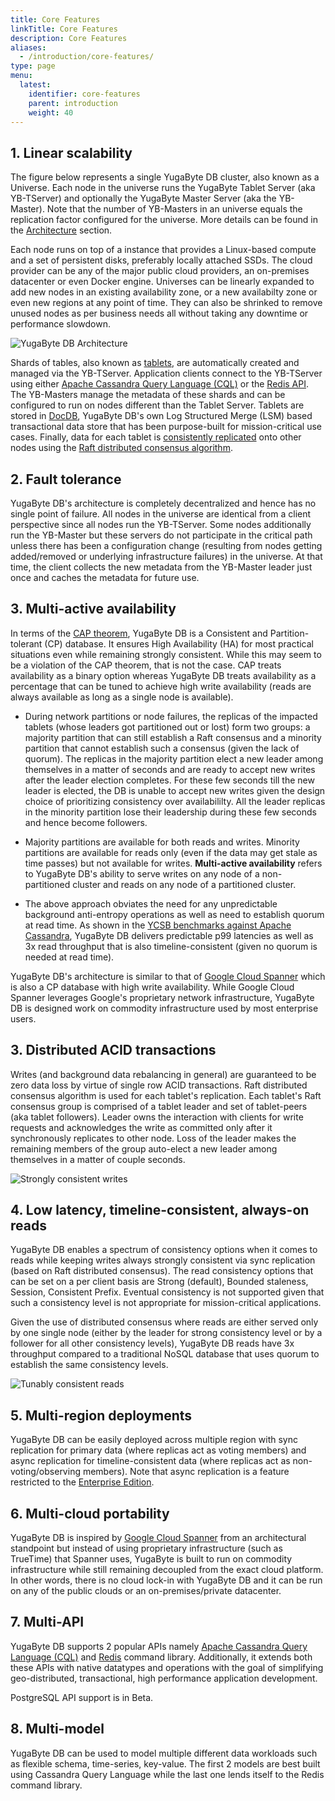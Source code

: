 ```yaml
---
title: Core Features
linkTitle: Core Features
description: Core Features
aliases:
  - /introduction/core-features/
type: page
menu:
  latest:
    identifier: core-features
    parent: introduction
    weight: 40
---
```


## 1. Linear scalability

The figure below represents a single YugaByte DB cluster, also known as a Universe. Each node in the universe runs the YugaByte Tablet Server (aka YB-TServer) and optionally the YugaByte Master Server (aka the YB-Master). Note that the number of YB-Masters in an universe equals the replication factor configured for the universe. More details can be found in the [Architecture](/architecture/concepts/universe/) section.

Each node runs on top of a instance that provides a Linux-based compute and a set of persistent disks, preferably locally attached SSDs. The cloud provider can be any of the major public cloud providers, an on-premises datacenter or even Docker engine. Universes can be linearly expanded to add new nodes in an existing availability zone, or a new availabilty zone or even new regions at any point of time. They can also be shrinked to remove unused nodes as per business needs all without taking any downtime or performance slowdown.

![YugaByte DB Architecture](/images/intro/linear-scalability.png)

Shards of tables, also known as [tablets](/architecture/concepts/sharding/), are automatically created and managed via the YB-TServer. Application clients connect to the YB-TServer using either [Apache Cassandra Query Language (CQL)](https://docs.datastax.com/en/cql/3.1/cql/cql_reference/cqlReferenceTOC.html) or the [Redis API](https://redis.io/commands). The YB-Masters manage the metadata of these shards and can be configured to run on nodes different than the Tablet Server. Tablets are stored in [DocDB](../../architecture/concepts/persistence/), YugaByte DB's own Log Structured Merge (LSM) based transactional data store that has been purpose-built for mission-critical use cases. Finally, data for each tablet is [consistently replicated](/architecture/concepts/replication/) onto other nodes using the [Raft distributed consensus algorithm](https://raft.github.io/raft.pdf).

## 2. Fault tolerance

YugaByte DB's architecture is completely decentralized and hence has no single point of failure. All nodes in the universe are identical from a client perspective since all nodes run the YB-TServer. Some nodes additionally run the YB-Master but these servers do not participate in the critical path unless there has been a configuration change (resulting from nodes getting added/removed or underlying infrastructure failures) in the universe. At that time, the client collects the new metadata from the YB-Master leader just once and caches the metadata for future use.

## 3. Multi-active availability

In terms of the [CAP theorem](https://blog.yugabyte.com/a-for-apple-b-for-ball-c-for-cap-theorem-8e9b78600e6d), YugaByte DB is a Consistent and Partition-tolerant (CP) database. It ensures High Availability (HA) for most practical situations even while remaining strongly consistent. While this may seem to be a violation of the CAP theorem, that is not the case. CAP treats availability as a binary option whereas YugaByte DB treats availability as a percentage that can be tuned to achieve high write availability (reads are always available as long as a single node is available). 

- During network partitions or node failures, the replicas of the impacted tablets (whose leaders got partitioned out or lost) form two groups: a majority partition that can still establish a Raft consensus and a minority partition that cannot establish such a consensus (given the lack of quorum). The replicas in the majority partition elect a new leader among themselves in a matter of seconds and are ready to accept new writes after the leader election completes. For these few seconds till the new leader is elected, the DB is unable to accept new writes given the design choice of prioritizing consistency over availabililty. All the leader replicas in the minority partition lose their leadership during these few seconds and hence become followers. 

- Majority partitions are available for both reads and writes. Minority partitions are available for reads only (even if the data may get stale as time passes) but not available for writes. **Multi-active availability** refers to YugaByte DB's ability to serve writes on any node of a non-partitioned cluster and reads on any node of a partitioned cluster.

- The above approach obviates the need for any unpredictable background anti-entropy operations as well as need to establish quorum at read time. As shown in the [YCSB benchmarks against Apache Cassandra](https://forum.yugabyte.com/t/ycsb-benchmark-results-for-yugabyte-and-apache-cassandra-again-with-p99-latencies/99), YugaByte DB delivers predictable p99 latencies as well as 3x read throughput that is also timeline-consistent (given no quorum is needed at read time).

YugaByte DB's architecture is similar to that of [Google Cloud Spanner](https://cloudplatform.googleblog.com/2017/02/inside-Cloud-Spanner-and-the-CAP-Theorem.html) which is also a CP database with high write availability. While Google Cloud Spanner leverages Google's proprietary network infrastructure, YugaByte DB is designed work on commodity infrastructure used by most enterprise users.

## 3. Distributed ACID transactions

Writes (and background data rebalancing in general) are guaranteed to be zero data loss by virtue of single row ACID transactions. Raft distributed consensus algorithm is used for each tablet's replication. Each tablet's Raft consensus group is comprised of a tablet leader and set of tablet-peers (aka tablet followers). Leader owns the interaction with clients for write requests and acknowledges the write as committed only after it synchronously replicates to other node. Loss of the leader makes the remaining members of the group auto-elect a new leader among themselves in a matter of couple seconds. 

![Strongly consistent writes](/images/intro/strongly-consistent-writes.png)

## 4. Low latency, timeline-consistent, always-on reads

YugaByte DB enables a spectrum of consistency options when it comes to reads while keeping writes always strongly consistent via sync replication (based on Raft distributed consensus). The read consistency options that can be set on a per client basis are Strong (default), Bounded staleness, Session, Consistent Prefix. Eventual consistency is not supported given that such a consistency level is not appropriate for mission-critical applications.

Given the use of distributed consensus where reads are either served only by one single node (either by the leader for strong consistency level or by a follower for all other consistency levels), YugaByte DB reads have 3x throughput compared to a traditional NoSQL database that uses quorum to establish the same consistency levels. 

![Tunably consistent reads](/images/intro/tunably-consistent-reads.png)

## 5. Multi-region deployments

YugaByte DB can be easily deployed across multiple region with sync replication for primary data (where replicas act as voting members) and async replication for timeline-consistent data (where replicas act as non-voting/observing members). Note that async replication is a feature restricted to the [Enterprise Edition](https://www.yugabyte.com/product/enterprise/).

## 6. Multi-cloud portability
YugaByte DB is inspired by [Google Cloud Spanner](https://cloud.google.com/spanner/) from an architectural standpoint but instead of using proprietary infrastructure (such as TrueTime) that Spanner uses, YugaByte is built to run on commodity infrastructure while still remaining decoupled from the exact cloud platform. In other words, there is no cloud lock-in with YugaByte DB and it can be run on any of the public clouds or an on-premises/private datacenter.

## 7. Multi-API

YugaByte DB supports 2 popular APIs namely [Apache Cassandra Query Language (CQL)](https://docs.datastax.com/en/cql/3.1/cql/cql_reference/cqlReferenceTOC.html) and [Redis](https://redis.io/commands) command library. Additionally, it extends both these APIs with native datatypes and operations with the goal of simplifying geo-distributed, transactional, high performance application development.

PostgreSQL API support is in Beta.

## 8. Multi-model

YugaByte DB can be used to model multiple different data workloads such as flexible schema, time-series, key-value. The first 2 models are best built using Cassandra Query Language while the last one lends itself to the Redis command library.
